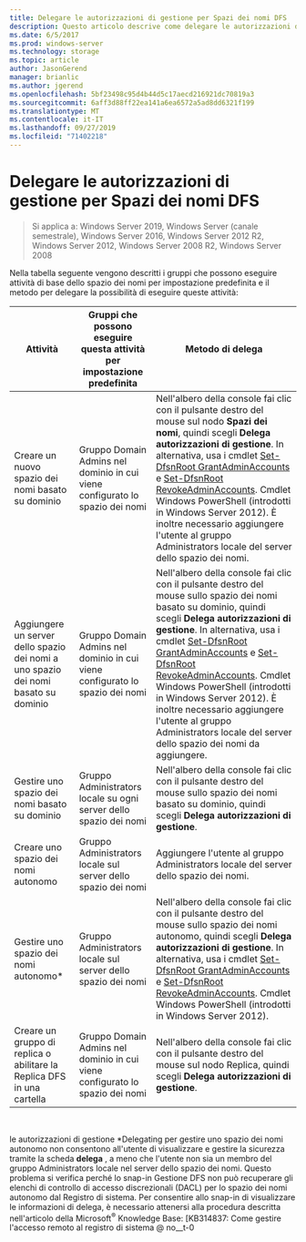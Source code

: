 ```yaml
---
title: Delegare le autorizzazioni di gestione per Spazi dei nomi DFS
description: Questo articolo descrive come delegare le autorizzazioni di gestione per Spazi dei nomi DFS e indica i gruppi che possono eseguire attività di spazio dei nomi per impostazione predefinita
ms.date: 6/5/2017
ms.prod: windows-server
ms.technology: storage
ms.topic: article
author: JasonGerend
manager: brianlic
ms.author: jgerend
ms.openlocfilehash: 5bf23498c95d4b44d5c17aecd216921dc70819a3
ms.sourcegitcommit: 6aff3d88ff22ea141a6ea6572a5ad8dd6321f199
ms.translationtype: MT
ms.contentlocale: it-IT
ms.lasthandoff: 09/27/2019
ms.locfileid: "71402218"
---
```

# <a name="delegate-management-permissions-for-dfs-namespaces"></a>Delegare le autorizzazioni di gestione per Spazi dei nomi DFS

> Si applica a: Windows Server 2019, Windows Server (canale semestrale), Windows Server 2016, Windows Server 2012 R2, Windows Server 2012, Windows Server 2008 R2, Windows Server 2008

Nella tabella seguente vengono descritti i gruppi che possono eseguire attività di base dello spazio dei nomi per impostazione predefinita e il metodo per delegare la possibilità di eseguire queste attività:

|Attività | Gruppi che possono eseguire questa attività per impostazione predefinita | Metodo di delega |
|---|---|---|
|Creare un nuovo spazio dei nomi basato su dominio|Gruppo Domain Admins nel dominio in cui viene configurato lo spazio dei nomi|Nell'albero della console fai clic con il pulsante destro del mouse sul nodo **Spazi dei nomi**, quindi scegli **Delega autorizzazioni di gestione**. In alternativa, usa i cmdlet [Set-DfsnRoot GrantAdminAccounts](https://technet.microsoft.com/itpro/powershell/windows/dfsn/set-dfsnroot) e [Set-DfsnRoot RevokeAdminAccounts](https://technet.microsoft.com/itpro/powershell/windows/dfsn/set-dfsnroot). Cmdlet Windows PowerShell (introdotti in Windows Server 2012). È inoltre necessario aggiungere l'utente al gruppo Administrators locale del server dello spazio dei nomi.|
|Aggiungere un server dello spazio dei nomi a uno spazio dei nomi basato su dominio|Gruppo Domain Admins nel dominio in cui viene configurato lo spazio dei nomi| Nell'albero della console fai clic con il pulsante destro del mouse sullo spazio dei nomi basato su dominio, quindi scegli **Delega autorizzazioni di gestione**. In alternativa, usa i cmdlet [Set-DfsnRoot GrantAdminAccounts](https://technet.microsoft.com/itpro/powershell/windows/dfsn/set-dfsnroot) e [Set-DfsnRoot RevokeAdminAccounts](https://technet.microsoft.com/itpro/powershell/windows/dfsn/set-dfsnroot). Cmdlet Windows PowerShell (introdotti in Windows Server 2012). È inoltre necessario aggiungere l'utente al gruppo Administrators locale del server dello spazio dei nomi da aggiungere.|
|Gestire uno spazio dei nomi basato su dominio|Gruppo Administrators locale su ogni server dello spazio dei nomi| Nell'albero della console fai clic con il pulsante destro del mouse sullo spazio dei nomi basato su dominio, quindi scegli **Delega autorizzazioni di gestione**. |
|Creare uno spazio dei nomi autonomo|Gruppo Administrators locale sul server dello spazio dei nomi| Aggiungere l'utente al gruppo Administrators locale del server dello spazio dei nomi. |
|Gestire uno spazio dei nomi autonomo*|Gruppo Administrators locale sul server dello spazio dei nomi| Nell'albero della console fai clic con il pulsante destro del mouse sullo spazio dei nomi autonomo, quindi scegli **Delega autorizzazioni di gestione**. In alternativa, usa i cmdlet [Set-DfsnRoot GrantAdminAccounts](https://technet.microsoft.com/itpro/powershell/windows/dfsn/set-dfsnroot) e [Set-DfsnRoot RevokeAdminAccounts](https://technet.microsoft.com/itpro/powershell/windows/dfsn/set-dfsnroot). Cmdlet Windows PowerShell (introdotti in Windows Server 2012).|
|Creare un gruppo di replica o abilitare la Replica DFS in una cartella|Gruppo Domain Admins nel dominio in cui viene configurato lo spazio dei nomi| Nell'albero della console fai clic con il pulsante destro del mouse sul nodo Replica, quindi scegli **Delega autorizzazioni di gestione**. |

<br />

le autorizzazioni di gestione \*Delegating per gestire uno spazio dei nomi autonomo non consentono all'utente di visualizzare e gestire la sicurezza tramite la scheda **delega** , a meno che l'utente non sia un membro del gruppo Administrators locale nel server dello spazio dei nomi. Questo problema si verifica perché lo snap-in Gestione DFS non può recuperare gli elenchi di controllo di accesso discrezionali (DACL) per lo spazio dei nomi autonomo dal Registro di sistema. Per consentire allo snap-in di visualizzare le informazioni di delega, è necessario attenersi alla procedura descritta nell'articolo della Microsoft<sup>®</sup> Knowledge Base: [KB314837: Come gestire l'accesso remoto al registro di sistema @ no__t-0